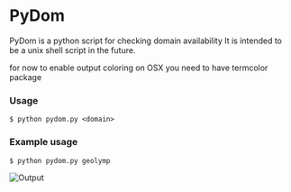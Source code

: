 PyDom
====

PyDom is a python script for checking domain availability 
It is intended to be a unix shell script in the future.

for now to enable output coloring on OSX you need to have termcolor package <br>


### Usage
```shell
$ python pydom.py <domain>
```
    
### Example usage
```shell
$ python pydom.py geolymp
```

![Output](http://s15.postimg.org/jcas0vkm3/Screen_Shot_2013_09_18_at_10_32_01_PM.png)

